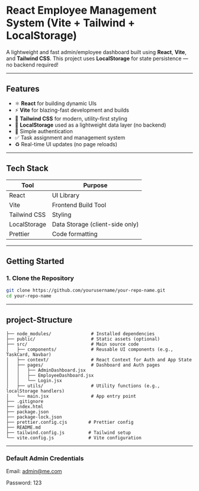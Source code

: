 # React Employee Management System (Vite + Tailwind + LocalStorage)

A lightweight and fast admin/employee dashboard built using **React**, **Vite**, and **Tailwind CSS**. This project uses **LocalStorage** for state persistence — no backend required!

---

## Features

- ⚛️ **React** for building dynamic UIs
- ⚡ **Vite** for blazing-fast development and builds
- 🎨 **Tailwind CSS** for modern, utility-first styling
- 💾 **LocalStorage** used as a lightweight data layer (no backend)
- 🔐 Simple authentication
- ✅ Task assignment and management system
- ♻️ Real-time UI updates (no page reloads)

---

## Tech Stack

| Tool         | Purpose                         |
| ------------ | ------------------------------- |
| React        | UI Library                      |
| Vite         | Frontend Build Tool             |
| Tailwind CSS | Styling                         |
| LocalStorage | Data Storage (client-side only) |
| Prettier     | Code formatting                 |

---

## Getting Started

### 1. Clone the Repository

```bash
git clone https://github.com/yourusername/your-repo-name.git
cd your-repo-name

```

---

## project-Structure

```project-Structure
├── node_modules/               # Installed dependencies
├── public/                     # Static assets (optional)
├── src/                        # Main source code
│   ├── components/             # Reusable UI components (e.g., TaskCard, Navbar)
│   ├── context/                # React Context for Auth and App State
│   ├── pages/                  # Dashboard and Auth pages
│   │   ├── AdminDashboard.jsx
│   │   ├── EmployeeDashboard.jsx
│   │   └── Login.jsx
│   ├── utils/                  # Utility functions (e.g., localStorage handlers)
│   └── main.jsx                # App entry point
├── .gitignore
├── index.html
├── package.json
├── package-lock.json
├── prettier.config.cjs        # Prettier config
├── README.md
├── tailwind.config.js         # Tailwind setup
└── vite.config.js             # Vite configuration
```

---

### Default Admin Credentials

Email: admin@me.com

Password: 123
